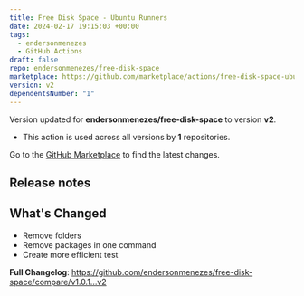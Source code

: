 ```yaml
---
title: Free Disk Space - Ubuntu Runners
date: 2024-02-17 19:15:03 +00:00
tags:
  - endersonmenezes
  - GitHub Actions
draft: false
repo: endersonmenezes/free-disk-space
marketplace: https://github.com/marketplace/actions/free-disk-space-ubuntu-runners
version: v2
dependentsNumber: "1"
---
```



Version updated for **endersonmenezes/free-disk-space** to version **v2**.
- This action is used across all versions by **1** repositories.

Go to the [GitHub Marketplace](https://github.com/marketplace/actions/free-disk-space-ubuntu-runners) to find the latest changes.

## Release notes

## What's Changed

* Remove folders
* Remove packages in one command
* Create more efficient test

**Full Changelog**: https://github.com/endersonmenezes/free-disk-space/compare/v1.0.1...v2
